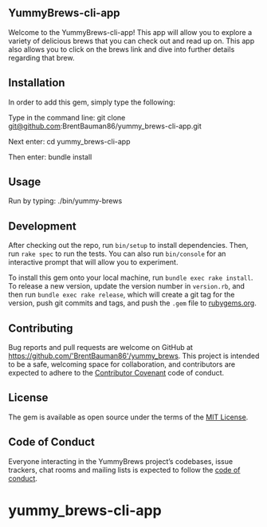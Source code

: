 ## YummyBrews-cli-app

Welcome to the YummyBrews-cli-app!  This app will allow you to explore a variety of delicious brews that you can check out and read up on.  This app also allows you to click on the brews link and dive into further details regarding that brew.

## Installation

In order to add this gem, simply type the following:

Type in the command line: git clone git@github.com:BrentBauman86/yummy_brews-cli-app.git

Next enter: cd yummy_brews-cli-app

Then enter: bundle install  

## Usage

Run by typing: ./bin/yummy-brews

## Development

After checking out the repo, run `bin/setup` to install dependencies. Then, run `rake spec` to run the tests. You can also run `bin/console` for an interactive prompt that will allow you to experiment.

To install this gem onto your local machine, run `bundle exec rake install`. To release a new version, update the version number in `version.rb`, and then run `bundle exec rake release`, which will create a git tag for the version, push git commits and tags, and push the `.gem` file to [rubygems.org](https://rubygems.org).

## Contributing

Bug reports and pull requests are welcome on GitHub at https://github.com/'BrentBauman86'/yummy_brews. This project is intended to be a safe, welcoming space for collaboration, and contributors are expected to adhere to the [Contributor Covenant](http://contributor-covenant.org) code of conduct.

## License

The gem is available as open source under the terms of the [MIT License](https://opensource.org/licenses/MIT).

## Code of Conduct

Everyone interacting in the YummyBrews project’s codebases, issue trackers, chat rooms and mailing lists is expected to follow the [code of conduct](https://github.com/'BrentBauman86'/yummy_brews/blob/master/CODE_OF_CONDUCT.md).
# yummy_brews-cli-app
